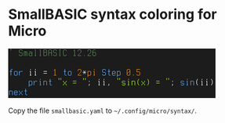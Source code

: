 # SmallBASIC syntax coloring for Micro

![Example](https://github.com/Joe7M/smallbasic.micro.syntaxcoloring/blob/main/Screenshot.png)

Copy the file `smallbasic.yaml` to `~/.config/micro/syntax/`. 
